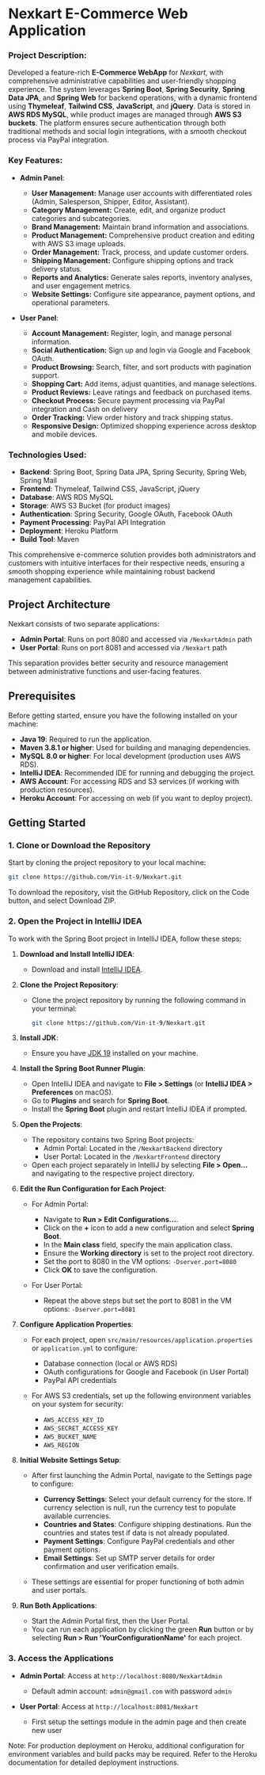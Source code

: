 # Nexkart E-Commerce Web Application

### Project Description:

Developed a feature-rich **E-Commerce WebApp** for *Nexkart*, with comprehensive administrative capabilities and user-friendly shopping experience. The system leverages **Spring Boot**, **Spring Security**, **Spring Data JPA**, and **Spring Web** for backend operations, with a dynamic frontend using **Thymeleaf**, **Tailwind CSS**, **JavaScript**, and **jQuery**. Data is stored in **AWS RDS MySQL**, while product images are managed through **AWS S3 buckets**. The platform ensures secure authentication through both traditional methods and social login integrations, with a smooth checkout process via PayPal integration.

### Key Features:

- **Admin Panel**:
  - **User Management:** Manage user accounts with differentiated roles (Admin, Salesperson, Shipper, Editor, Assistant).
  - **Category Management:** Create, edit, and organize product categories and subcategories.
  - **Brand Management:** Maintain brand information and associations.
  - **Product Management:** Comprehensive product creation and editing with AWS S3 image uploads.
  - **Order Management:** Track, process, and update customer orders.
  - **Shipping Management:** Configure shipping options and track delivery status.
  - **Reports and Analytics:** Generate sales reports, inventory analyses, and user engagement metrics.
  - **Website Settings:** Configure site appearance, payment options, and operational parameters.

- **User Panel**:
  - **Account Management:** Register, login, and manage personal information.
  - **Social Authentication:** Sign up and login via Google and Facebook OAuth.
  - **Product Browsing:** Search, filter, and sort products with pagination support.
  - **Shopping Cart:** Add items, adjust quantities, and manage selections.
  - **Product Reviews:** Leave ratings and feedback on purchased items.
  - **Checkout Process:** Secure payment processing via PayPal integration and Cash on delivery
  - **Order Tracking:** View order history and track shipping status.
  - **Responsive Design:** Optimized shopping experience across desktop and mobile devices.

### Technologies Used:
- **Backend**: Spring Boot, Spring Data JPA, Spring Security, Spring Web, Spring Mail
- **Frontend**: Thymeleaf, Tailwind CSS, JavaScript, jQuery
- **Database**: AWS RDS MySQL
- **Storage**: AWS S3 Bucket (for product images)
- **Authentication**: Spring Security, Google OAuth, Facebook OAuth
- **Payment Processing**: PayPal API Integration
- **Deployment**: Heroku Platform
- **Build Tool**: Maven

This comprehensive e-commerce solution provides both administrators and customers with intuitive interfaces for their respective needs, ensuring a smooth shopping experience while maintaining robust backend management capabilities.

## Project Architecture

Nexkart consists of two separate applications:
- **Admin Portal**: Runs on port 8080 and accessed via `/NexkartAdmin` path
- **User Portal**: Runs on port 8081 and accessed via `/Nexkart` path

This separation provides better security and resource management between administrative functions and user-facing features.

## Prerequisites

Before getting started, ensure you have the following installed on your machine:

- **Java 19**: Required to run the application.
- **Maven 3.8.1 or higher**: Used for building and managing dependencies.
- **MySQL 8.0 or higher**: For local development (production uses AWS RDS).
- **IntelliJ IDEA**: Recommended IDE for running and debugging the project.
- **AWS Account**: For accessing RDS and S3 services (if working with production resources).
- **Heroku Account**: For accessing on web (if you want to deploy project).

## Getting Started

### 1. Clone or Download the Repository

Start by cloning the project repository to your local machine:

```bash
git clone https://github.com/Vin-it-9/Nexkart.git
```

To download the repository, visit the GitHub Repository, click on the Code button, and select Download ZIP.

### 2. Open the Project in IntelliJ IDEA

To work with the Spring Boot project in IntelliJ IDEA, follow these steps:

1. **Download and Install IntelliJ IDEA**:
   - Download and install [IntelliJ IDEA](https://www.jetbrains.com/idea/).

2. **Clone the Project Repository**:
   - Clone the project repository by running the following command in your terminal:
     ```bash
     git clone https://github.com/Vin-it-9/Nexkart.git
     ```

3. **Install JDK**:
   - Ensure you have [JDK 19](https://www.oracle.com/java/technologies/javase/jdk19-archive-downloads.html) installed on your machine.

4. **Install the Spring Boot Runner Plugin**:
   - Open IntelliJ IDEA and navigate to **File > Settings** (or **IntelliJ IDEA > Preferences** on macOS).
   - Go to **Plugins** and search for **Spring Boot**.
   - Install the **Spring Boot** plugin and restart IntelliJ IDEA if prompted.

5. **Open the Projects**:
   - The repository contains two Spring Boot projects:
     - Admin Portal: Located in the `/NexkartBackend` directory
     - User Portal: Located in the `/NexkartFrontend` directory
   - Open each project separately in IntelliJ by selecting **File > Open...** and navigating to the respective project directory.

6. **Edit the Run Configuration for Each Project**:
   - For Admin Portal:
     - Navigate to **Run > Edit Configurations...**.
     - Click on the **+** icon to add a new configuration and select **Spring Boot**.
     - In the **Main class** field, specify the main application class.
     - Ensure the **Working directory** is set to the project root directory.
     - Set the port to 8080 in the VM options: `-Dserver.port=8080`
     - Click **OK** to save the configuration.
   
   - For User Portal:
     - Repeat the above steps but set the port to 8081 in the VM options: `-Dserver.port=8081`

7. **Configure Application Properties**:
   - For each project, open `src/main/resources/application.properties` or `application.yml` to configure:
     - Database connection (local or AWS RDS)
     - OAuth configurations for Google and Facebook (in User Portal)
     - PayPal API credentials
   
   - For AWS S3 credentials, set up the following environment variables on your system for security:
     - `AWS_ACCESS_KEY_ID`
     - `AWS_SECRET_ACCESS_KEY`
     - `AWS_BUCKET_NAME`
     - `AWS_REGION`

8. **Initial Website Settings Setup**:
   - After first launching the Admin Portal, navigate to the Settings page to configure:
     - **Currency Settings**: Select your default currency for the store. If currency selection is null, run the currency test to populate available currencies.
     - **Countries and States**: Configure shipping destinations. Run the countries and states test if data is not already populated.
     - **Payment Settings**: Configure PayPal credentials and other payment options.
     - **Email Settings**: Set up SMTP server details for order confirmation and user verification emails.
   
   - These settings are essential for proper functioning of both admin and user portals.

9. **Run Both Applications**:
   - Start the Admin Portal first, then the User Portal.
   - You can run each application by clicking the green **Run** button or by selecting **Run > Run 'YourConfigurationName'** for each project.

### 3. Access the Applications

- **Admin Portal**: Access at `http://localhost:8080/NexkartAdmin` 
  - Default admin account: `admin@gmail.com` with password `admin`

- **User Portal**: Access at `http://localhost:8081/Nexkart`
  - First setup the settings module in the admin page and then create new user 

Note: For production deployment on Heroku, additional configuration for environment variables and build packs may be required. Refer to the Heroku documentation for detailed deployment instructions.
